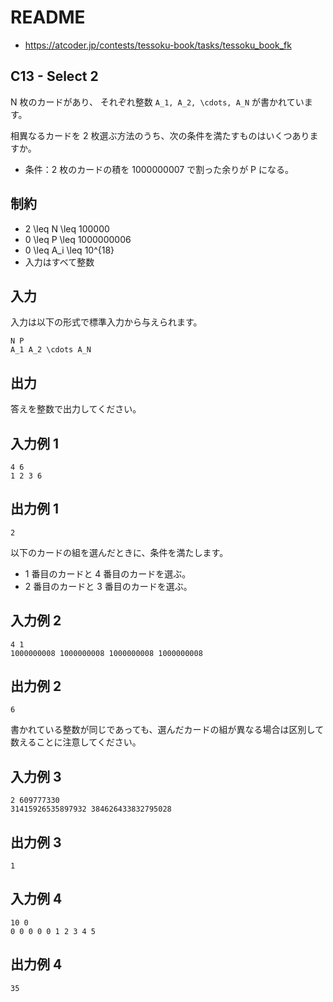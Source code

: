 # README
- <https://atcoder.jp/contests/tessoku-book/tasks/tessoku_book_fk>
## C13 - Select 2 
N 枚のカードがあり、
それぞれ整数 `A_1, A_2, \cdots, A_N` が書かれています。

相異なるカードを 2 枚選ぶ方法のうち、次の条件を満たすものはいくつありますか。

* 条件：2 枚のカードの積を 1000000007 で割った余りが P になる。
## 制約
* 2 \leq N \leq 100000
* 0 \leq P \leq 1000000006
* 0 \leq A_i \leq 10^{18}
* 入力はすべて整数
## 入力
入力は以下の形式で標準入力から与えられます。

```
N P
A_1 A_2 \cdots A_N
```
## 出力
答えを整数で出力してください。
## 入力例 1
```
4 6
1 2 3 6
```
## 出力例 1
```
2
```

以下のカードの組を選んだときに、条件を満たします。

* 1 番目のカードと 4 番目のカードを選ぶ。
* 2 番目のカードと 3 番目のカードを選ぶ。
## 入力例 2
```
4 1
1000000008 1000000008 1000000008 1000000008
```
## 出力例 2
```
6
```

書かれている整数が同じであっても、選んだカードの組が異なる場合は区別して数えることに注意してください。
## 入力例 3
```
2 609777330
31415926535897932 384626433832795028
```
## 出力例 3
```
1
```
## 入力例 4
```
10 0
0 0 0 0 0 1 2 3 4 5
```
## 出力例 4
```
35
```
